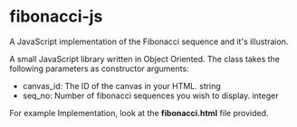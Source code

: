 fibonacci-js
============

A JavaScript implementation of the Fibonacci sequence and it's illustraion.

A small JavaScript library written in Object Oriented. 
The class takes the following parameters as constructor arguments:
- canvas_id: The ID of the canvas in your HTML. string
- seq_no: Number of fibonacci sequences you wish to display. integer

For example Implementation, look at the <b>fibonacci.html</b> file provided.
